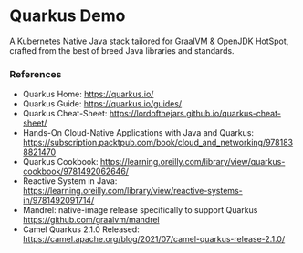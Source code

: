 Quarkus Demo
===============

A Kubernetes Native Java stack tailored for GraalVM & OpenJDK HotSpot, crafted from the best of breed Java libraries and standards.

### References

* Quarkus Home: https://quarkus.io/
* Quarkus Guide: https://quarkus.io/guides/
* Quarkus Cheat-Sheet: https://lordofthejars.github.io/quarkus-cheat-sheet/
* Hands-On Cloud-Native Applications with Java and Quarkus: https://subscription.packtpub.com/book/cloud_and_networking/9781838821470
* Quarkus Cookbook: https://learning.oreilly.com/library/view/quarkus-cookbook/9781492062646/
* Reactive System in Java: https://learning.oreilly.com/library/view/reactive-systems-in/9781492091714/
* Mandrel: native-image release specifically to support Quarkus https://github.com/graalvm/mandrel
* Camel Quarkus 2.1.0 Released: https://camel.apache.org/blog/2021/07/camel-quarkus-release-2.1.0/
